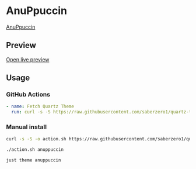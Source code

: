 # AnuPpuccin

[AnuPpuccin](https://github.com/AnubisNekhet)

## Preview

[Open live preview](https://quartz-themes.github.io/anuppuccin/)

## Usage

### GitHub Actions

```yaml
- name: Fetch Quartz Theme
  run: curl -s -S https://raw.githubusercontent.com/saberzero1/quartz-themes/master/action.sh | bash -s -- anuppuccin
```

### Manual install

```bash
curl -s -S -o action.sh https://raw.githubusercontent.com/saberzero1/quartz-themes/master/action.sh

./action.sh anuppuccin
```

```bash
just theme anuppuccin
```

